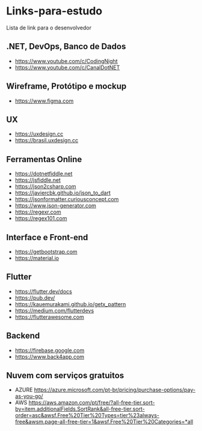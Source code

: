 # Links-para-estudo
Lista de link para o desenvolvedor


## .NET, DevOps, Banco de Dados

* https://www.youtube.com/c/CodingNight
* https://www.youtube.com/c/CanalDotNET

## Wireframe, Protótipo e mockup

* https://www.figma.com

## UX

* https://uxdesign.cc
* https://brasil.uxdesign.cc

## Ferramentas Online

* https://dotnetfiddle.net
* https://jsfiddle.net
* https://json2csharp.com
* https://javiercbk.github.io/json_to_dart
* https://jsonformatter.curiousconcept.com
* https://www.json-generator.com
* https://regexr.com
* https://regex101.com

## Interface e Front-end

* https://getbootstrap.com
* https://material.io

## Flutter

* https://flutter.dev/docs
* https://pub.dev/
* https://kauemurakami.github.io/getx_pattern
* https://medium.com/flutterdevs
* https://flutterawesome.com

## Backend

* https://firebase.google.com
* https://www.back4app.com

## Nuvem com serviços gratuitos
* AZURE https://azure.microsoft.com/pt-br/pricing/purchase-options/pay-as-you-go/
* AWS https://aws.amazon.com/pt/free/?all-free-tier.sort-by=item.additionalFields.SortRank&all-free-tier.sort-order=asc&awsf.Free%20Tier%20Types=tier%23always-free&awsm.page-all-free-tier=1&awsf.Free%20Tier%20Categories=*all
